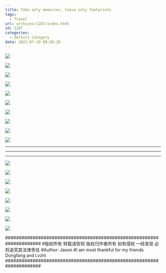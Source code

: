 ```yaml
---
title: Take only memories, leave only footprints
tags:
  - Travel
url: archives/1287/index.html
id: 1287
categories:
  - Default Category
date: 2021-07-19 09:58:20
---
```



![](/wp/f4w/2021/2021-09-09-Longbeach.jpg)

![](/wp/f4w/2021/2021-09-09-Sequoia1.jpg)

![](/wp/f4w/2021/2021-09-09-generalSherman.jpg)

![](/wp/f4w/2021/2021-09-09-Sequoia-HumeLake.jpg)

![](/wp/f4w/2021/2021-09-09-Zion1.jpg)

<!--more-->

![](/wp/f4w/2021/2021-09-09-ZionNationalPark2.jpg)

![](/wp/f4w/2021/2021-09-09-ZionNationalPark3.jpg)

![](/wp/f4w/2021/2021-09-09-LasVegasSevenMagicMountain.jpg)

![](/wp/f4w/2021/2021-09-09-RedRockCanyon.jpg)

![](/wp/f4w/2021/2021-10-03-joshua-tree.jpg)

---

---

---



![](/wp/f4w/2021/2021-09-09-Sunset1.jpg)

![](/wp/f4w/2021/2021-09-09-Sunset2.jpg)

![](/wp/f4w/2021/2021-09-09-Sunset3.jpg)

![](/wp/f4w/2021/2021-09-09-Sunset4.jpg)

![](/wp/f4w/2021/2021-09-09-Sunset5.jpg)

![](/wp/f4w/2021/2021-09-09-Sunset6.jpg)

![](/wp/f4w/2021/2021-09-09-Sunset7.jpg)

![](/wp/f4w/2021/2021-10-03-joshua-tree-sunset8.jpg)

#####################################################################
#版权所有 转载请告知 版权归作者所有 如有侵权 一经发现 必将追究其法律责任
#Author: Jason
#I am most thankful for my friends Dongfang and Lvzhi
#####################################################################

